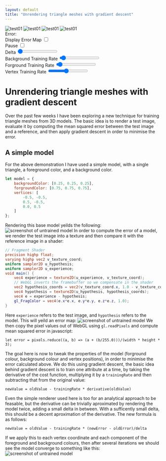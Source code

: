 ```yaml
---
layout: default
title: "Unrendering triangle meshes with gradient descent"
---
```

<div class="unrenderer">
<canvas id="demo02_canvas" width="512px" height="512px">
</canvas>
<div class="unrender_image_container">
	<img src="/assets/img/unrender01.jpg" alt="test01" onclick="switchModel(0)"/>
	<img src="/assets/img/unrender02.jpg" alt="test01" onclick="switchModel(1)"/>
	<img src="/assets/img/unrender03.jpg" alt="test01" onclick="switchModel(2)"/>
	<img src="/assets/img/unrender04.jpg" alt="test01" onclick="switchModel(3)"/>
</div>
<div class="unrender_control_continer">
	<span id="unrender_error"> Error: </span><br>
	<label for="unrender_display_error"> Display Error Map </label>
	<input type="checkbox" id="unrender_display_error" value="true">
	<br>
	<label for="unrender_pause"> Pause </label>
	<input type="checkbox" id="unrender_pause" value="true">
	<br>
	<label for="delta"> Delta </label>
	<input type="range" min="1" max="511" value="2" class="slider" id="delta">
	<br>
	<label for="bg_train"> Background Training Rate </label>
	<input type="range" min="1" max="200" value="10" class="slider" id="bg_train">
	<br>
	<label for="fg_train"> Forground Training Rate </label>
	<input type="range" min="1" max="200" value="10" class="slider" id="fg_train">
	<br>
	<label for="vert_rain"> Vertex Training Rate </label>
	<input type="range" min="1" max="200" value="90" class="slider" id="vert_train">
	<br>
</div>
</div>
<script src="/assets/js/webgl-debug.js"></script>
<script src="/assets/js/posts/demo01.js"></script>

# Unrendering triangle meshes with gradient descent
Over the past few weeks I have been exploring a new technique for training triangle
meshes from 3D models. The basic idea is to render a test image, evaluate it by
computing the mean squared error between the test image and a reference, and then
apply gradient descent in order to minimise the error.

## A simple model
For the above demonstration I have used a simple model, with a single triangle, a foreground color,
and a background color.
```js
let model = {
	backgroundColor: [0.25, 0.25, 0.25],
	forgroundColor: [0.75, 0.75, 0.75],
	vertices: [
		-0.5, -0.5,
		0.5, -0.5,
		0.0, 0.5
	]
};
```
Rendering this base model yeilds the following:
<img src="/assets/img/posts/unrender01/screenshot_untrained.png"
	alt="screenshot of untrained model" class="unrender_screenshot"/>
In order to compute the error of a model, we render the test image into a texture 
and then compare it with the reference image in a shader:
```glsl
// Fragment Shader
precision highp float;
varying highp vec2 v_texture_coord;
uniform sampler2D u_hypothesis;
uniform sampler2D u_experience;
void main() {
	vec4 experience = texture2D(u_experience, v_texture_coord);
	// WebGL inverts the framebuffer so we compensate in the shader
	vec2 hypothesis_coords = vec2(v_texture_coord.x, 1.0 - v_texture_coord.y);
	vec4 hypothesis = texture2D(u_hypothesis, hypothesis_coords);
	vec4 e = experience - hypothesis;
	gl_FragColor = vec4(e.x*e.x, e.y*e.y, e.z*e.z, 1.0);
}
```
Here `experience` refers to the test image, and `hypothesis` refers to the model. 
This will yeild an error map:
<img src="/assets/img/posts/unrender01/screenshot_error.png"
	alt="screenshot of untrained model" class="unrender_screenshot"/>
We then copy the pixel values out of WebGL using `gl.readPixels` and compute
mean squared error in javascript:
```
let error = pixels.reduce((a, b) => (a + (b/255.0)))/(width * height * 3);
```
The goal here is now to tweak the properties of the model (forground colour,
background colour and vertex positions), in order to minimise the error calculated above.
We do this using gradient descent, the basic idea behind gradient descent is to train
one attribute at a time, by taking the derivative of the cost function, multiplying 
it by a `trainingRate` and then subtracting that from the original value:
```
newValue = oldValue - trainingRate * derivative(oldValue)
```
Even the simple renderer used here is too for an analytical approach to be feasable,
but the derivative can be trivially aproximated by rendering the model twice,
adding a small delta in between. With a sufficently small delta, this should be a
decent aproximation of the derivative. The new formula is as follows:
```
newValue = oldValue - trainingRate * (newError - oldError)/delta
```
If we apply this to each vertex coordinate and each component of the foreground and 
background colours, then after several iterations we should see the model converge
to something like this:
<img src="/assets/img/posts/unrender01/screenshot_result.png"
	alt="screenshot of untrained model" class="unrender_screenshot"/>
